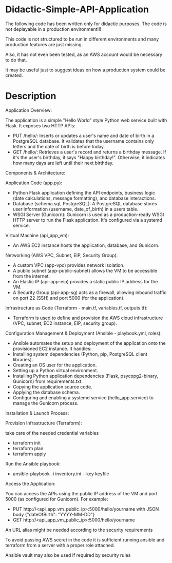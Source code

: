 # Didactic-Simple-API-Application


The following code has been written only for didactic purposes.
The code is not deplayable in a production environment!!!

This code is not structured to be run in different environments and many production features are just missing.

Also, it has not even been tested, as an AWS account would be necessary to do that.

It may be useful just to suggest ideas on how a production system could be created.


# Description


Application Overview:

The application is a simple "Hello World" style Python web service built with Flask. It exposes two HTTP APIs:

- PUT /hello/<username>: Inserts or updates a user's name and date of birth in a PostgreSQL database. 
  It validates that the username contains only letters and the date of birth is before today.
- GET /hello/<username>: Retrieves a user's record and returns a birthday message. 
  If it's the user's birthday, it says "Happy birthday!". Otherwise, it indicates how many days are left until their next birthday.


Components & Architecture:

Application Code (app.py): 
- Python Flask application defining the API endpoints, business logic (date calculations, message formatting), and database interactions.
- Database (schema.sql, PostgreSQL): A PostgreSQL database stores user information (username, date_of_birth) in a users table.
- WSGI Server (Gunicorn): Gunicorn is used as a production-ready WSGI HTTP server to run the Flask application. It's configured via a systemd service.

Virtual Machine (api_app_vm): 
- An AWS EC2 instance hosts the application, database, and Gunicorn.

Networking (AWS VPC, Subnet, EIP, Security Group):
- A custom VPC (app-vpc) provides network isolation.
- A public subnet (app-public-subnet) allows the VM to be accessible from the internet.
- An Elastic IP (api-app-eip) provides a static public IP address for the VM.
- A Security Group (api-app-sg) acts as a firewall, allowing inbound traffic on port 22 (SSH) and port 5000 (for the application).

Infrastructure as Code (Terraform - main.tf, variables.tf, outputs.tf): 
- Terraform is used to define and provision the AWS cloud infrastructure (VPC, subnet, EC2 instance, EIP, security group).

Configuration Management & Deployment (Ansible - playbook.yml, roles): 
- Ansible automates the setup and deployment of the application onto the provisioned EC2 instance. It handles:
- Installing system dependencies (Python, pip, PostgreSQL client libraries).
- Creating an OS user for the application.
- Setting up a Python virtual environment.
- Installing Python application dependencies (Flask, psycopg2-binary, Gunicorn) from requirements.txt.
- Copying the application source code.
- Applying the database schema.
- Configuring and enabling a systemd service (hello_app.service) to manage the Gunicorn process.

Installation & Launch Process:

Provision Infrastructure (Terraform):

take care of the needed credential variables

- terraform init
- terraform plan
- terraform apply


Run the Ansible playbook: 

- ansible-playbook -i inventory.ini --key keyfile 


Access the Application:


You can access the APIs using the public IP address of the VM and port 5000 (as configured for Gunicorn). For example:

- PUT http://<api_app_vm_public_ip>:5000/hello/yourname with JSON body {"dateOfBirth": "YYYY-MM-DD"}
- GET http://<api_app_vm_public_ip>:5000/hello/yourname

An URL alias might be needed according to the security requirements


To avoid passing AWS secret in the code it is sufficient running ansible and terraform from a server with a proper role attached.

Ansible vault may also be used if required by security rules

